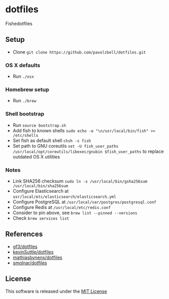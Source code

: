 # dotfiles

Fishedotfiles

## Setup

* Clone `git clone https://github.com/pavolzbell/dotfiles.git`

### OS X defaults

* Run `./osx`

### Homebrew setup

* Run `./brew`

### Shell bootstrap

* Run `source bootstrap.sh`
* Add fish to known shells `sudo echo -e "\n/usr/local/bin/fish" >> /etc/shells`
* Set fish as default shell `chsh -s fish`
* Set path to GNU coreutils `set -U fish_user_paths /usr/local/opt/coreutils/libexec/gnubin $fish_user_paths` to replace outdated OS X utilities

### Notes

* Link SHA256 checksum `sudo ln -s /usr/local/bin/gsha256sum /usr/local/bin/sha256sum`
* Configure Elasticsearch at `usr/local/etc/elasticsearch/elasticsearch.yml`
* Configure PostgreSQL at `/usr/local/var/postgres/postgresql.conf`
* Configure Redis at `/usr/local/etc/redis.conf`
* Consider to pin above, see `brew list --pinned --versions`
* Check `brew services list`

## References

* [gf3/dotfiles](https://github.com/gf3/dotfiles)
* [kevinSuttle/dotfiles](https://github.com/kevinSuttle/dotfiles)
* [mathiasbynens/dotfiles](https://github.com/mathiasbynens/dotfiles)
* [smolnar/dotfiles](https://github.com/smolnar/dotfiles)

## License

This software is released under the [MIT License](LICENSE.md)
